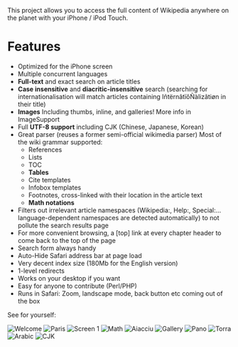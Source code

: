 This project allows you to access the full content of Wikipedia anywhere on the planet with your iPhone / iPod Touch.

# Features
* Optimized for the iPhone screen
* Multiple concurrent languages
* **Full-text** and exact search on article titles
* **Case insensitive** and **diacritic-insensitive** search (searching for internationalisation will match articles containing IñtërnâtïôÑàlizãtiøn in their title)
* **Images** Including thumbs, inline, and galleries! More info in ImageSupport
* Full **UTF-8 support** including CJK (Chinese, Japanese, Korean)
* Great parser (reuses a former semi-official wikimedia parser) Most of the wiki grammar supported:
    - References
    - Lists
    - TOC
    - **Tables**
    - Cite templates
    - Infobox templates
    - Footnotes, cross-linked with their location in the article text
    - **Math notations**
* Filters out irrelevant article namespaces (Wikipedia:, Help:, Special:... language-dependent namespaces are detected automatically) to not pollute the search results page
* For more convenient browsing, a [top] link at every chapter header to come back to the top of the page
* Search form always handy
* Auto-Hide Safari address bar at page load
* Very decent index size (180Mb for the English version)
* 1-level redirects
* Works on your desktop if you want
* Easy for anyone to contribute (Perl/PHP)
* Runs in Safari: Zoom, landscape mode, back button etc coming out of the box



See for yourself:

![Welcome](http://yjouanique.free.fr/iphonepedia/welcome.png)
![Paris](http://yjouanique.free.fr/iphonepedia/paris.png)
![Screen 1](http://yjouanique.free.fr/iphonepedia/Screen1.png)
![Math](http://yjouanique.free.fr/iphonepedia/math.png)
![Aiacciu](http://yjouanique.free.fr/iphonepedia/aiacciu.png)
![Gallery](http://yjouanique.free.fr/iphonepedia/gallery.png)
![Pano](http://yjouanique.free.fr/iphonepedia/pano.png)
![Torra](http://yjouanique.free.fr/iphonepedia/torra.png)
![Arabic](http://yjouanique.free.fr/iphonepedia/arabic.png)
![CJK](http://yjouanique.free.fr/iphonepedia/CJK1.png)
